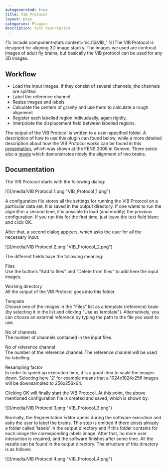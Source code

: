 ```yaml
---
autogenerated: true
title: VIB Protocol
layout: page
categories: Plugins
description: test description
---
```


{% include component-stats content='sc.fiji:VIB\_' %}The VIB Protocol is designed for aligning 3D image stacks. The images we used are confocal images of adult fly brains, but basically the VIB protocol can be used for any 3D images.

Workflow
--------

-   Load the input images. If they consist of several channels, the channels are splitted.
-   Label the reference channel
-   Resize images and labels
-   Calculate the centers of gravity and use them to calculate a rough alignment
-   Register each labelled region indivudually, again rigidly.
-   Interpolate the displacement field between labelled regions.

The output of the VIB Protocol is written to a user-specified folder. A description of how to use this plugin can found below, while a more detailed description about how the VIB Protocol works can be found in this [presentation](http://132.187.25.13/home/imagej/fens.pdf), which was shown at the FENS 2008 in Geneve. There exists also a [movie](http://132.187.25.13/home/imagej/fens.avi) which demonstrates nicely the alignment of two brains.

Documentation
-------------

The VIB Protocol starts with the following dialog:

![](/media/VIB Protocol 1.png "VIB_Protocol_1.png")

A configuration file stores all the settings for running the VIB Protocol on a particular data set. It is saved in the output directory. If one wants to run the algorithm a second time, it is possible to load (and modify) the previous configuration. If you run this for the first time, just leave the text field blanc and click OK.

After that, a second dialog appears, which asks the user for all the necessary input:

![](/media/VIB Protocol 2.png "VIB_Protocol_2.png")

The different fields have the following meaning:

Files  
Use the buttons "Add to files" and "Delete from files" to add here the input images.

<!-- -->

Working directory  
All the output of the VIB Protocol goes into this folder.

<!-- -->

Template  
Choose one of the images in the "Files" list as a template (reference) brain (by selecting it in the list and clicking "Use as template"). Alternatively, you can choose an external reference by typing the path to the file you want to use.

<!-- -->

No of channels  
The number of channels contained in the input files.

<!-- -->

No of reference channel  
The number of the reference channel. The reference channel will be used for labelling.

<!-- -->

Resampling factor  
In order to speed up execution time, it is a good idea to scale the images down. Selecting here '2' for example means that a 1024x1024x256 images will be downsampled to 256x256x64.

Clicking OK will finally start the VIB Protocol. At this point, the above mentioned configuration file is created and saved, which is shown by:

![](/media/VIB Protocol 3.png "VIB_Protocol_3.png")

Normally, the Segmentation Editor opens during the software execution and asks the user to label the brains. This step is omitted if there exists already a folder called 'labels' in the output directory and if this folder contains for each image the corresponding labels image. After that, no more user interaction is required, and the software finishes after some time. All the results can be found in the output directory. The structure of this directory is as follows:

![](/media/VIB Protocol 4.png "VIB_Protocol_4.png")

 
